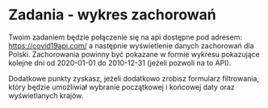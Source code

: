 # Zadania - wykres zachorowań

Twoim zadaniem będzie połączenie się na api dostępne pod adresem:
https://covid19api.com/
a następnie wyświetlenie danych zachorowań dla Polski.
Zachorowania powinny być pokazane w formie wykresu pokazujące kolejne dni od 2020-01-01 do 2010-12-31 (jeżeli pozwoli na to API).

Dodatkowe punkty zyskasz, jeżeli dodatkowo zrobisz formularz filtrowania, który będzie
umożliwiał wybranie początkowej i końcowej daty oraz wyświetlanych krajów.